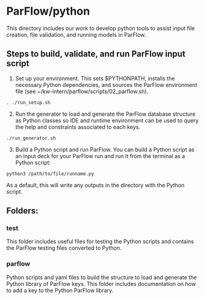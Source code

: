 # ParFlow/python

This directory includes our work to develop python tools to assist input file
creation, file validation, and running models in ParFlow.

## Steps to build, validate, and run ParFlow input script

1. Set up your environment. This sets $PYTHONPATH, installs the necessary Python
dependencies, and sources the ParFlow environment file 
(see ~/kw-intern/parflow/scripts/02_parflow.sh).
```
. ./run_setup.sh
```

2. Run the generator to load and generate the ParFlow
database structure as Python classes so IDE and runtime environment can
be used to query the help and constraints associated to each keys.
```
./run_generator.sh
```
3. Build a Python script and run ParFlow. You can build a Python script as an
input deck for your ParFlow run and run it from the terminal as a Python script:
```
python3 /path/to/file/runname.py
```
As a default, this will write any outputs in the directory with the Python script.

## Folders:

### test

This folder includes useful files for testing the Python scripts and contains the ParFlow testing files converted
to Python. 

### parflow

Python scripts and yaml files to build the structure to load and generate the Python library of ParFlow keys. This
folder includes documentation on how to add a key to the Python ParFlow library.

